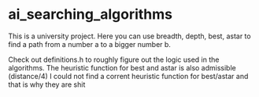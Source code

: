 # ai_searching_algorithms

This is a university project. Here you can use breadth, depth, best, astar to find a path 
from a number a to a bigger number b.

Check out definitions.h to roughly figure out the logic used in the algorithms.
The heuristic function for best and astar is also admissible (distance/4)
I could not find a corrent heuristic function for best/astar and that is why they are shit

